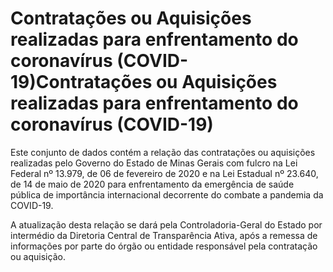 # Contratações ou Aquisições realizadas para enfrentamento do coronavírus (COVID-19)Contratações ou Aquisições realizadas para enfrentamento do coronavírus (COVID-19)

Este conjunto de dados contém a relação das contratações ou aquisições realizadas pelo Governo do Estado de Minas Gerais com fulcro na Lei Federal nº 13.979, de 06 de fevereiro de 2020 e na Lei Estadual nº 23.640, de 14 de maio de 2020 para enfrentamento da emergência de saúde pública de importância internacional decorrente do combate a pandemia da COVID-19.

A atualização desta relação se dará pela Controladoria-Geral do Estado por intermédio da Diretoria Central de Transparência Ativa, após a remessa de informações por parte do órgão ou entidade responsável pela contratação ou aquisição.
